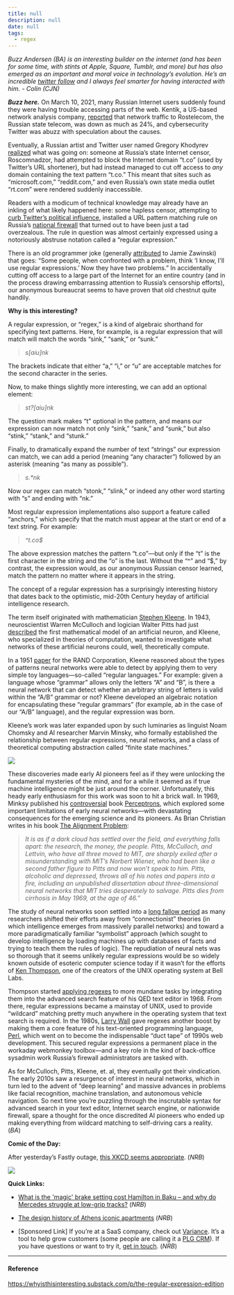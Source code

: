 ```yaml
---
title: null
description: null
date: null
tags:
  - regex
---
```


_Buzz Andersen (BA) is an interesting builder on the internet (and has been for some time, with stints at Apple, Square, Tumblr, and more) but has also emerged as an important and moral voice in technology’s evolution. He’s an incredible [twitter follow](https://mobile.twitter.com/buzz) and I always feel smarter for having interacted with him. - Colin (CJN)_

_**Buzz here.**_ On March 10, 2021, many Russian Internet users suddenly found they were having trouble accessing parts of the web. Kentik, a US-based network analysis company, [reported](https://twitter.com/DougMadory/status/1369648537634545673) that network traffic to Rostelecom, the Russian state telecom, was down as much as 24%, and cybersecurity Twitter was abuzz with speculation about the causes.

Eventually, a Russian artist and Twitter user named Gregory Khodyrev [realized](https://twitter.com/GregoryKhodyrev/status/1369658173334884360) what was going on: someone at Russia’s state Internet censor, Roscomnadzor, had attempted to block the Internet domain “t.co” (used by Twitter’s URL shortener), but had instead managed to cut off access to _any_ domain containing the text pattern “t.co.” This meant that sites such as “microsoft.com,” “reddit.com,” and even Russia’s own state media outlet “rt.com” were rendered suddenly inaccessible.

Readers with a modicum of technical knowledge may already have an inkling of what likely happened here: some hapless censor, attempting to [curb Twitter’s political influence](https://www.nytimes.com/2021/03/10/world/europe/russia-twitter.html), installed a URL pattern matching rule on Russia’s [national firewall](https://www.theguardian.com/technology/2019/apr/28/russia-great-firewall-sovereign-internet-bill-keeping-information-in-or-out) that turned out to have been just a tad overzealous. The rule in question was almost certainly expressed using a notoriously abstruse notation called a “regular expression.”

There is an old programmer joke (generally [attributed](http://regex.info/blog/2006-09-15/247) to Jamie Zawinski) that goes: “Some people, when confronted with a problem, think ‘I know, I'll use regular expressions.’ Now they have two problems.” In accidentally cutting off access to a large part of the Internet for an entire country (and in the process drawing embarrassing attention to Russia’s censorship efforts), our anonymous bureaucrat seems to have proven that old chestnut quite handily.

**Why is this interesting?**

A regular expression, or “regex,” is a kind of algebraic shorthand for specifying text patterns. Here, for example, is a regular expression that will match will match the words “sink,” “sank,” or “sunk.”

> _s[aiu]nk_

The brackets indicate that either “a,” “i,” or “u” are acceptable matches for the second character in the series.

Now, to make things slightly more interesting, we can add an optional element:

> _st?[aiu]nk_

The question mark makes “t” optional in the pattern, and means our expression can now match not only “sink,” “sank,” and “sunk,” but also “stink,” “stank,” and “stunk.”

Finally, to dramatically expand the number of text “strings” our expression can match, we can add a period (meaning “any character”) followed by an asterisk (meaning “as many as possible”).

> _s.\*nk_

Now our regex can match “stonk,” “slink,” or indeed any other word starting with “s” and ending with “nk.”

Most regular expression implementations also support a feature called “anchors,” which specify that the match must appear at the start or end of a text string. For example:

> _^t.co$_

The above expression matches the pattern “t.co”—but only if the “t” is the first character in the string and the “o” is the last. Without the “^” and “$,” by contrast, the expression would, as our anonymous Russian censor learned, match the pattern no matter where it appears in the string.

The concept of a regular expression has a surprisingly interesting history that dates back to the optimistic, mid-20th Century heyday of artificial intelligence research.

The term itself originated with mathematician [Stephen Kleene](https://en.wikipedia.org/wiki/Stephen_Cole_Kleene). In 1943, neuroscientist Warren McCulloch and logician Walter Pitts had just [described](https://web.csulb.edu/~cwallis/382/readings/482/mccolloch.logical.calculus.ideas.1943.pdf) the first mathematical model of an artificial neuron, and Kleene, who specialized in theories of computation, wanted to investigate what networks of these artificial neurons could, well, theoretically compute.

In a 1951 [paper](https://www.rand.org/content/dam/rand/pubs/research_memoranda/2008/RM704.pdf) for the RAND Corporation, Kleene reasoned about the types of patterns neural networks were able to detect by applying them to very simple toy languages—so-called “regular languages.” For example: given a language whose “grammar” allows only the letters “A” and “B”, is there a neural network that can detect whether an arbitrary string of letters is valid within the “A/B” grammar or not? Kleene developed an algebraic notation for encapsulating these “regular grammars” (for example, a*b* in the case of our “A/B” language), and the regular expression was born.

Kleene’s work was later expanded upon by such luminaries as linguist Noam Chomsky and AI researcher Marvin Minsky, who formally established the relationship between regular expressions, neural networks, and a class of theoretical computing abstraction called “finite state machines.”

[![](https://cdn.substack.com/image/fetch/w_1456,c_limit,f_auto,q_auto:good,fl_progressive:steep/https%3A%2F%2Fbucketeer-e05bbc84-baa3-437e-9518-adb32be77984.s3.amazonaws.com%2Fpublic%2Fimages%2Ffb365073-fe9b-4c1b-a935-5d62ca57bd61_551x720.png)](https://cdn.substack.com/image/fetch/f_auto,q_auto:good,fl_progressive:steep/https%3A%2F%2Fbucketeer-e05bbc84-baa3-437e-9518-adb32be77984.s3.amazonaws.com%2Fpublic%2Fimages%2Ffb365073-fe9b-4c1b-a935-5d62ca57bd61_551x720.png)

These discoveries made early AI pioneers feel as if they were unlocking the fundamental mysteries of the mind, and for a while it seemed as if true machine intelligence might be just around the corner. Unfortunately, this heady early enthusiasm for this work was soon to hit a brick wall. In 1969, Minksy published his [controversial](https://www.jstor.org/stable/285702) book [Perceptrons](https://www.amazon.com/Perceptrons-MIT-Press-Introduction-Computational/dp/0262534770?crid=23RVCCWWS4T6Z&dchild=1&keywords=perceptrons&qid=1622757363&s=books&sprefix=perceptrons%2Cstripbooks%2C157&sr=1-1&linkCode=ll1&tag=noahbrierdotc-20&linkId=e3c3406b9d166fde261f9f0bc0356f00&language=en_US&ref_=as_li_ss_tl), which explored some important limitations of early neural networks—with devastating consequences for the emerging science and its pioneers. As Brian Christian writes in his book [The Alignment Problem](https://www.amazon.com/Alignment-Problem-Machine-Learning-Values/dp/0393868338?_encoding=UTF8&qid=1622757405&sr=1-1&linkCode=ll1&tag=noahbrierdotc-20&linkId=6d2115b8f431857031f2d7895f8d766f&language=en_US&ref_=as_li_ss_tl):

> _It is as if a dark cloud has settled over the field, and everything falls apart: the research, the money, the people. Pitts, McCulloch, and Lettvin, who have all three moved to MIT, are sharply exiled after a misunderstanding with MIT’s Norbert Wiener, who had been like a second father figure to Pitts and now won’t speak to him. Pitts, alcoholic and depressed, throws all of his notes and papers into a fire, including an unpublished dissertation about three-dimensional neural networks that MIT tries desperately to salvage. Pitts dies from cirrhosis in May 1969, at the age of 46.”_

The study of neural networks soon settled into a [long fallow period](https://en.m.wikipedia.org/wiki/AI_winter) as many researchers shifted their efforts away from “connectionist” theories (in which intelligence emerges from massively parallel networks) and toward a more paradigmatically familiar “symbolist” approach (which sought to develop intelligence by loading machines up with databases of facts and trying to teach them the rules of logic). The repudiation of neural nets was so thorough that it seems unlikely regular expressions would be so widely known outside of esoteric computer science today if it wasn’t for the efforts of [Ken Thompson](https://en.wikipedia.org/wiki/Ken_Thompson), one of the creators of the UNIX operating system at Bell Labs.

Thompson started [applying regexes](http://www.oilshell.org/archive/Thompson-1968.pdf) to more mundane tasks by integrating them into the advanced search feature of his QED text editor in 1968. From there, regular expressions became a mainstay of UNIX, used to provide “wildcard” matching pretty much anywhere in the operating system that text search is required. In the 1980s, [Larry Wall](https://en.wikipedia.org/wiki/Larry_Wall) gave regexes another boost by making them a core feature of his text-oriented programming language, [Perl](https://en.wikipedia.org/wiki/Perl), which went on to become the indispensable “duct tape” of 1990s web development. This secured regular expressions a permanent place in the workaday webmonkey toolbox—and a key role in the kind of back-office sysadmin work Russia’s firewall administrators are tasked with.

As for McCulloch, Pitts, Kleene, et. al, they eventually got their vindication. The early 2010s saw a resurgence of interest in neural networks, which in turn led to the advent of “deep learning” and massive advances in problems like facial recognition, machine translation, and autonomous vehicle navigation. So next time you’re puzzling through the inscrutable syntax for advanced search in your text editor, Internet search engine, or nationwide firewall, spare a thought for the once discredited AI pioneers who ended up making everything from wildcard matching to self-driving cars a reality. (_BA_)

**Comic of the Day:**

After yesterday’s Fastly outage, [this XKCD seems appropriate](https://xkcd.com/2347/). (_NRB_)

![](https://cdn.substack.com/image/fetch/w_1456,c_limit,f_auto,q_auto:good,fl_progressive:steep/https%3A%2F%2Fbucketeer-e05bbc84-baa3-437e-9518-adb32be77984.s3.amazonaws.com%2Fpublic%2Fimages%2F794f1269-8ef9-4ef0-b324-e5743212053b_770x978.png)

**Quick Links:**

- [What is the 'magic' brake setting cost Hamilton in Baku – and why do Mercedes struggle at low-grip tracks?](https://www.formula1.com/en/latest/article.tech-tuesday-what-is-the-magic-brake-setting-that-cost-hamilton-in-baku-and.79Mw4XSrxksy7jen3CE8FX.html) (_NRB_)

- [The design history of Athens iconic apartments](https://www.bloomberg.com/news/features/2020-07-15/the-design-history-of-athens-iconic-apartments) (_NRB_)

- [Sponsored Link] If you’re at a SaaS company, check out [Variance](https://www.variance.com/). It’s a tool to help grow customers (some people are calling it a [PLG CRM](https://www.variance.com/land/plg-crm)). If you have questions or want to try it, [get in touch](https://www.variance.com/contact). (_NRB_)

---

#### Reference

https://whyisthisinteresting.substack.com/p/the-regular-expression-edition

